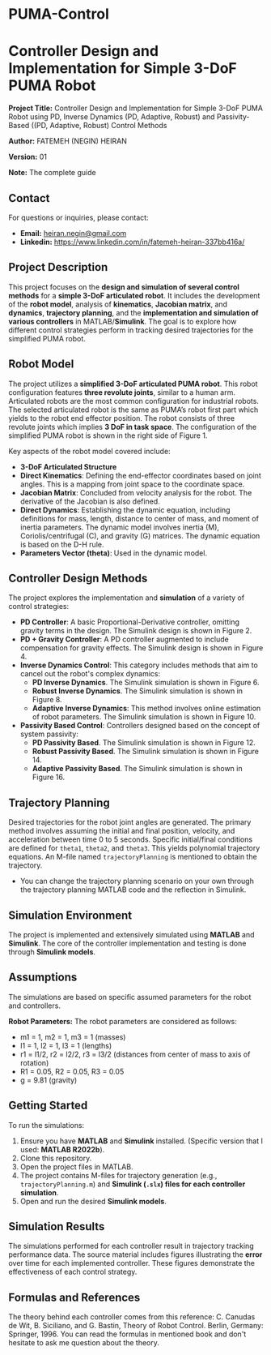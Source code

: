 # PUMA-Control
# Controller Design and Implementation for Simple 3-DoF PUMA Robot

**Project Title:** Controller Design and Implementation for Simple 3-DoF PUMA Robot using PD, Inverse Dynamics (PD, Adaptive, Robust) and Passivity-Based ((PD, Adaptive, Robust) Control Methods

**Author:** FATEMEH (NEGIN) HEIRAN

**Version:** 01

**Note:** The complete guide 

## Contact

For questions or inquiries, please contact:
*   **Email:** heiran.negin@gmail.com
*   **Linkedin:** https://www.linkedin.com/in/fatemeh-heiran-337bb416a/


## Project Description

This project focuses on the **design and simulation of several control methods** for a **simple 3-DoF articulated robot**. It includes the development of the **robot model**, analysis of **kinematics**, **Jacobian matrix**, and **dynamics**, **trajectory planning**, and the **implementation and simulation of various controllers** in MATLAB/**Simulink**. The goal is to explore how different control strategies perform in tracking desired trajectories for the simplified PUMA robot.

## Robot Model

The project utilizes a **simplified 3-DoF articulated PUMA robot**. This robot configuration features **three revolute joints**, similar to a human arm. Articulated robots are the most common configuration for industrial robots. The selected articulated robot is the same as PUMA’s robot first part which yields to the robot end effector position. The robot consists of three revolute joints which implies **3 DoF in task space**. The configuration of the simplified PUMA robot is shown in the right side of Figure 1.

Key aspects of the robot model covered include:
*   **3-DoF Articulated Structure**
*   **Direct Kinematics**: Defining the end-effector coordinates based on joint angles. This is a mapping from joint space to the coordinate space.
*   **Jacobian Matrix**: Concluded from velocity analysis for the robot. The derivative of the Jacobian is also defined.
*   **Direct Dynamics**: Establishing the dynamic equation, including definitions for mass, length, distance to center of mass, and moment of inertia parameters. The dynamic model involves inertia (M), Coriolis/centrifugal (C), and gravity (G) matrices. The dynamic equation is based on the D-H rule.
*   **Parameters Vector (theta)**: Used in the dynamic model.

## Controller Design Methods

The project explores the implementation and **simulation** of a variety of control strategies:

*   **PD Controller**: A basic Proportional-Derivative controller, omitting gravity terms in the design. The Simulink design is shown in Figure 2.
*   **PD + Gravity Controller**: A PD controller augmented to include compensation for gravity effects. The Simulink design is shown in Figure 4.
*   **Inverse Dynamics Control**: This category includes methods that aim to cancel out the robot's complex dynamics:
    *   **PD Inverse Dynamics**. The Simulink simulation is shown in Figure 6.
    *   **Robust Inverse Dynamics**. The Simulink simulation is shown in Figure 8.
    *   **Adaptive Inverse Dynamics**: This method involves online estimation of robot parameters. The Simulink simulation is shown in Figure 10.
*   **Passivity Based Control**: Controllers designed based on the concept of system passivity:
    *   **PD Passivity Based**. The Simulink simulation is shown in Figure 12.
    *   **Robust Passivity Based**. The Simulink simulation is shown in Figure 14.
    *   **Adaptive Passivity Based**. The Simulink simulation is shown in Figure 16.

## Trajectory Planning

Desired trajectories for the robot joint angles are generated. The primary method involves assuming the initial and final position, velocity, and acceleration between time 0 to 5 seconds. Specific initial/final conditions are defined for `theta1`, `theta2`, and `theta3`. This yields polynomial trajectory equations. An M-file named `trajectoryPlanning` is mentioned to obtain the trajectory.
* You can change the trajectory planning scenario on your own through the trajectory planning MATLAB code and the reflection in Simulink.

## Simulation Environment

The project is implemented and extensively simulated using **MATLAB** and **Simulink**. The core of the controller implementation and testing is done through **Simulink models**.

## Assumptions

The simulations are based on specific assumed parameters for the robot and controllers.

**Robot Parameters:** The robot parameters are considered as follows:
*   m1 = 1, m2 = 1, m3 = 1 (masses)
*   l1 = 1, l2 = 1, l3 = 1 (lengths)
*   r1 = l1/2, r2 = l2/2, r3 = l3/2 (distances from center of mass to axis of rotation)
*   R1 = 0.05, R2 = 0.05, R3 = 0.05
*   g = 9.81 (gravity)

## Getting Started

To run the simulations:
1.  Ensure you have **MATLAB** and **Simulink** installed. (Specific version that I used: **MATLAB R2022b**).
2.  Clone this repository.
3.  Open the project files in MATLAB.
4.  The project contains M-files for trajectory generation (e.g., `trajectoryPlanning.m`) and **Simulink (`.slx`) files for each controller simulation**.
5.  Open and run the desired **Simulink models**.

## Simulation Results

The simulations performed for each controller result in trajectory tracking performance data. The source material includes figures illustrating the **error** over time for each implemented controller. These figures demonstrate the effectiveness of each control strategy.

## Formulas and References

The theory behind each controller comes from this reference: C. Canudas de Wit, B. Siciliano, and G. Bastin, Theory of Robot Control. Berlin, Germany: Springer, 1996.
You can read the formulas in mentioned book and don't hesitate to ask me question about the theory.

